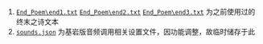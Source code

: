 1. [`End_Poem\end1.txt`](https://github.com/MC-Schale-Server/Resource-packs/blob/main/Others/End_Poem/end1.txt) [`End_Poem\end2.txt`](https://github.com/MC-Schale-Server/Resource-packs/blob/main/Others/End_Poem/end2.txt) [`End_Poem\end3.txt`](https://github.com/MC-Schale-Server/Resource-packs/blob/main/Others/End_Poem/end3.txt) 为之前使用过的终末之诗文本
2. [`sounds.json`](https://github.com/MC-Schale-Server/Resource-packs/blob/main/Others/Backup/sounds.json) 为基岩版音频调用相关设置文件，因功能调整，故临时储存于此